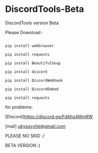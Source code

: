 # DiscordTools-Beta
DiscordTools version Beta

Please Download :

```pip install colorama

pip install webbrowser

pip install requests

pip install BeautifulSoup

pip install discord

pip install DiscordWebhook

pip install DiscordEmbed

pip install requests
```

for probleme:

[Discord]https://discord.gg/FdAhz4MmRW

[mail] ubysocytie@gmail.com

PLEASE NO SKID :/

BETA VERSION :)
